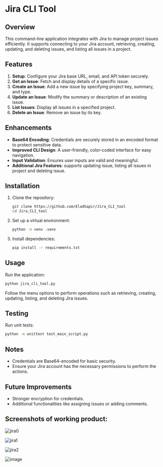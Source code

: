 # Jira CLI Tool

## Overview
This command-line application integrates with Jira to manage project issues efficiently. It supports connecting to your Jira account, retrieving, creating, updating, and deleting issues, and listing all issues in a project.

## Features
1. **Setup**: Configure your Jira base URL, email, and API token securely.
2. **Get an Issue**: Fetch and display details of a specific issue.
3. **Create an Issue**: Add a new issue by specifying project key, summary, and type.
4. **Update an Issue**: Modify the summary or description of an existing issue.
5. **List Issues**: Display all issues in a specified project.
6. **Delete an Issue**: Remove an issue by its key.

## Enhancements
- **Base64 Encoding**: Credentials are securely stored in an encoded format to protect sensitive data.
- **Improved CLI Design**: A user-friendly, color-coded interface for easy navigation.
- **Input Validation**: Ensures user inputs are valid and meaningful.
- **Additional Jira Features**: supports updating issue, listing all issues in project and deleting issue.

## Installation
1. Clone the repository:
   ```bash
   git clone https://github.com/EladSapir/Jira_CLI_tool
   cd Jira_CLI_tool
   ```
2. Set up a virtual environment:
   ```bash
   python -m venv .venv
   ```
3. Install dependencies:
   ```bash
   pip install -r requirements.txt
   ```


## Usage
Run the application:
```bash
python jira_cli_tool.py
```
Follow the menu options to perform operations such as retrieving, creating, updating, listing, and deleting Jira issues.

## Testing
Run unit tests:
```bash
python -m unittest test_main_script.py
```

## Notes
- Credentials are Base64-encoded for basic security.
- Ensure your Jira account has the necessary permissions to perform the actions.

## Future Improvements
- Stronger encryption for credentials.
- Additional functionalities like assigning issues or adding comments.

## Screenshots of working product:

![jira0](https://github.com/user-attachments/assets/a6a57266-76c7-46b5-b85b-a2db4bfcedc4)

![jira1](https://github.com/user-attachments/assets/33aefc56-0016-41dd-a956-8df937274b4d)

![jira2](https://github.com/user-attachments/assets/7f6361ba-0456-45f9-9a7a-451a150e13e5)

![image](https://github.com/user-attachments/assets/763b52ca-724f-4d99-b476-fb6a8dec79f7)



